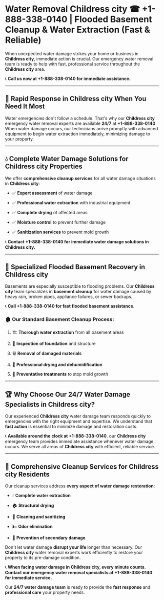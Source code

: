 # Water Removal Childress city ☎ +1-888-338-0140 | Flooded Basement Cleanup & Water Extraction (Fast & Reliable)

When unexpected water damage strikes your home or business in **Childress city**, immediate action is crucial. Our emergency water removal team is ready to help with fast, professional service throughout the **Childress city** area. 

📞 **Call us now at +1-888-338-0140 for immediate assistance.**
---
## 🚀 Rapid Response in Childress city When You Need It Most
Water emergencies don't follow a schedule. That's why our **Childress city** emergency water removal experts are available **24/7** at **+1-888-338-0140**. When water damage occurs, our technicians arrive promptly with advanced equipment to begin water extraction immediately, minimizing damage to your property.
---
## 💧 Complete Water Damage Solutions for Childress city Properties
We offer **comprehensive cleanup services** for all water damage situations in **Childress city**:
- ✅ **Expert assessment** of water damage  
- ✅ **Professional water extraction** with industrial equipment  
- ✅ **Complete drying** of affected areas  
- ✅ **Moisture control** to prevent further damage  
- ✅ **Sanitization services** to prevent mold growth  
📞 **Contact +1-888-338-0140 for immediate water damage solutions in Childress city.**
---
## 🌊 Specialized Flooded Basement Recovery in Childress city
Basements are especially susceptible to flooding problems. Our **Childress city** team specializes in **basement cleanup** for water damage caused by heavy rain, broken pipes, appliance failures, or sewer backups. 
📞 **Call +1-888-338-0140 for fast flooded basement assistance.**
### 🏚️ Our Standard Basement Cleanup Process:
1. 🏗️ **Thorough water extraction** from all basement areas  
2. 🔎 **Inspection of foundation** and structure  
3. 🗑️ **Removal of damaged materials**  
4. 💨 **Professional drying and dehumidification**  
5. 🚫 **Preventative treatments** to stop mold growth  
---
## 🏆 Why Choose Our 24/7 Water Damage Specialists in Childress city?
Our experienced **Childress city** water damage team responds quickly to emergencies with the right equipment and expertise. We understand that **fast action** is essential to minimize damage and restoration costs.
📞 **Available around the clock at +1-888-338-0140**, our **Childress city** emergency team provides immediate assistance whenever water damage occurs. We serve all areas of **Childress city** with efficient, reliable service.
---
## 🧹 Comprehensive Cleanup Services for Childress city Residents
Our cleanup services address **every aspect of water damage restoration**:
- 💧 **Complete water extraction**  
- 🏠 **Structural drying**  
- 🧼 **Cleaning and sanitizing**  
- 🌬️ **Odor elimination**  
- 🚫 **Prevention of secondary damage**  
Don't let water damage **disrupt your life** longer than necessary. Our **Childress city** water removal experts work efficiently to restore your property to its pre-damage condition.
📞 **When facing water damage in Childress city, every minute counts. Contact our emergency water removal specialists at +1-888-338-0140 for immediate service.**
Our **24/7 water damage team** is ready to provide the **fast response** and **professional care** your property needs.
